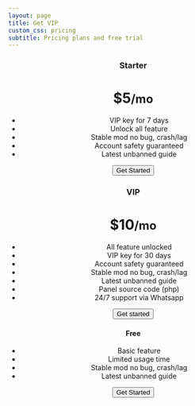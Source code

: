 ```yaml
---
layout: page
title: Get VIP
custom_css: pricing
subtitle: Pricing plans and free trial
---
```


<style>
  .bd-placeholder-img {
  font-size: 1.125rem;
  text-anchor: middle;
  -webkit-user-select: none;
  -moz-user-select: none;
  user-select: none;
  }

  @media (min-width: 768px) {
  .bd-placeholder-img-lg {
  font-size: 3.5rem;
    }
  }
</style>

<div class="container py-3">
<header>
<main>
    <div class="row row-cols-1 row-cols-md-3 mb-3 text-center">
      <div class="col">
        <div class="card mb-4 rounded-3 shadow-sm text-bg-dark">
          <div class="card-header py-3 border-primary">
            <h3 class="my-0 fw-normal">Starter</h3>
          </div>
          <div class="card-body">
            <h1 class="card-title pricing-card-title">$5<small class="text-muted fw-light">/mo</small></h1>
            <ul class="feature-list mt-3 mb-4">
<li>VIP key for 7 days</li>
<li>Unlock all feature</li>
<li>Stable mod no bug, crash/lag</li>
<li>Account safety guaranteed</li>
<li>Latest unbanned guide</li>
            </ul>
            <a href="https://www.patreon.com/checkout/themaphack?rid=26394430"><button type="button" class="w-100 btn btn-lg btn-primary">Get Started</button></a>
          </div>
        </div>
      </div>
      <div class="col">
        <div class="card mb-4 rounded-3 shadow-sm border-primary text-bg-dark">
          <div class="card-header py-3 text-white bg-primary border-primary">
            <h3 class="my-0 fw-normal" id="getvipnow">VIP</h3>
          </div>
          <div class="card-body">
            <h1 class="card-title pricing-card-title">$10<small class="text-muted fw-light">/mo</small></h1>
            <ul class="feature-list mt-3 mb-4">
<li>All feature unlocked</li>
<li>VIP key for 30 days</li>
<li>Account safety guaranteed</li>
<li>Stable mod no bug, crash/lag</li>
<li>Latest unbanned guide</li>
<li>Panel source code (php)</li>
<li>24/7 support via Whatsapp</li>
            </ul>
            <a href="https://www.patreon.com/checkout/themaphack?rid=26019842"><button type="button" class="w-100 btn btn-lg btn-primary">Get started</button></a>
          </div>
        </div>
      </div>
      <div class="col">
        <div class="card mb-4 rounded-3 shadow-sm text-bg-dark">
          <div class="card-header py-3 border-primary">
            <h4 class="my-0 fw-normal" id="freetrial">Free</h4>
          </div>
          <div class="card-body">
            <ul class="list-unstyled mt-3 mb-4">
<li>Basic feature</li>
<li>Limited usage time</li>
<li>Stable mod no bug, crash/lag</li>
<li>Latest unbanned guide</li>
            </ul>
            <a href="https://themaphack.com/quickstart"><button type="button" class="w-100 btn btn-lg btn-outline-primary">Get Started</button></a>
          </div>
        </div>
      </div>
    </div>
  </main>
<!-- enable this after backend works
<p class="lead">
  <strong>Instant key delivery:</strong>  VIP key send automatically after you have made payment
</p> -->

